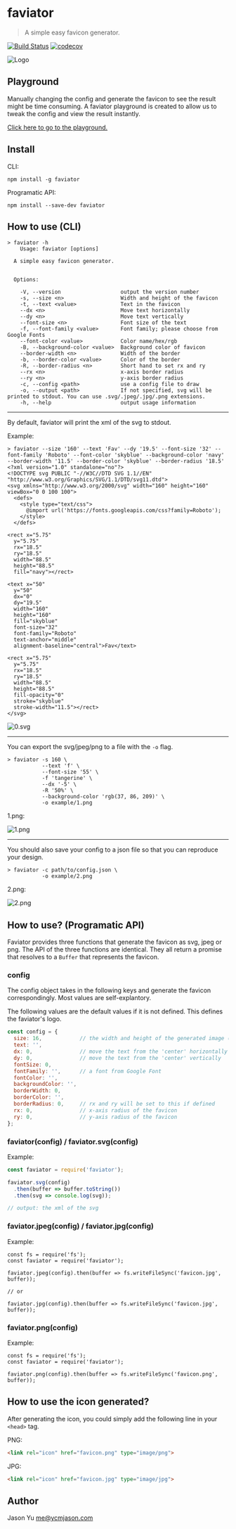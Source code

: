 # faviator
> A simple easy favicon generator.

[![Build Status](https://travis-ci.org/faviator/faviator.svg?branch=master)](https://travis-ci.org/faviator/faviator)
[![codecov](https://codecov.io/gh/faviator/faviator/branch/master/graph/badge.svg)](https://codecov.io/gh/faviator/faviator)

![Logo](favicon.png)

## Playground
Manually changing the config and generate the favicon to see the result might be time consuming. A faviator playground is created to allow us to tweak the config and view the result instantly.

[Click here to go to the playground.](https://www.faviator.xyz/playground)

## Install

CLI:
```
npm install -g faviator
```

Programatic API:
```
npm install --save-dev faviator
```

## How to use (CLI)

```
> faviator -h
    Usage: faviator [options]

  A simple easy favicon generator.


  Options:

    -V, --version                   output the version number
    -s, --size <n>                  Width and height of the favicon
    -t, --text <value>              Text in the favicon
    --dx <n>                        Move text horizontally
    --dy <n>                        Move text vertically
    --font-size <n>                 Font size of the text
    -f, --font-family <value>       Font family; please choose from Google Fonts
    --font-color <value>            Color name/hex/rgb
    -B, --background-color <value>  Background color of favicon
    --border-width <n>              Width of the border
    -b, --border-color <value>      Color of the border
    -R, --border-radius <n>         Short hand to set rx and ry
    --rx <n>                        x-axis border radius
    --ry <n>                        y-axis border radius
    -c, --config <path>             use a config file to draw
    -o, --output <path>             If not specified, svg will be printed to stdout. You can use .svg/.jpeg/.jpg/.png extensions.
    -h, --help                      output usage information
```

--------

By default, faviator will print the xml of the svg to stdout. 

Example:
```
> faviator --size '160' --text 'Fav' --dy '19.5' --font-size '32' --font-family 'Roboto' --font-color 'skyblue' --background-color 'navy' --border-width '11.5' --border-color 'skyblue' --border-radius '18.5'
<?xml version="1.0" standalone="no"?>
<!DOCTYPE svg PUBLIC "-//W3C//DTD SVG 1.1//EN" "http://www.w3.org/Graphics/SVG/1.1/DTD/svg11.dtd">
<svg xmlns="http://www.w3.org/2000/svg" width="160" height="160" viewBox="0 0 100 100">
  <defs>
    <style type="text/css">
      @import url('https://fonts.googleapis.com/css?family=Roboto');
    </style>
  </defs>

<rect x="5.75"
  y="5.75"
  rx="18.5"
  ry="18.5"
  width="88.5"
  height="88.5"
  fill="navy"></rect>

<text x="50"
  y="50"
  dx="0"
  dy="19.5"
  width="160"
  height="160"
  fill="skyblue"
  font-size="32"
  font-family="Roboto"
  text-anchor="middle"
  alignment-baseline="central">Fav</text>

<rect x="5.75"
  y="5.75"
  rx="18.5"
  ry="18.5"
  width="88.5"
  height="88.5"
  fill-opacity="0"
  stroke="skyblue"
  stroke-width="11.5"></rect>
</svg>
```

![0.svg](example/0.svg)

-----

You can export the svg/jpeg/png to a file with the `-o` flag.
```
> faviator -s 160 \
           --text 'f' \
           --font-size '55' \
           -f 'tangerine' \
           --dx '-5' \
           -R '50%' \
           --background-color 'rgb(37, 86, 209)' \
           -o example/1.png
```

1.png:

![1.png](example/1.png)

-------

You should also save your config to a json file so that you can reproduce your design.

```
> faviator -c path/to/config.json \
           -o example/2.png
```

2.png:

![2.png](example/2.png)

## How to use? (Programatic API)

Faviator provides three functions that generate the favicon as svg, jpeg or png. The API of the three functions are identical. They all return a promise that resolves to a `Buffer` that represents the favicon.

### config
The config object takes in the following keys and generate the favicon correspondingly. Most values are self-explantory.

The following values are the default values if it is not defined. This defines the faviator's logo.
```javascript
const config = {
  size: 16,            // the width and height of the generated image (in px) 
  text: '',
  dx: 0,               // move the text from the 'center' horizontally
  dy: 0,               // move the text from the 'center' vertically
  fontSize: 0,
  fontFamily: '',      // a font from Google Font
  fontColor: '',
  backgroundColor: '',
  borderWidth: 0,
  borderColor: '',
  borderRadius: 0,     // rx and ry will be set to this if defined
  rx: 0,               // x-axis radius of the favicon
  ry: 0,               // y-axis radius of the favicon
};
```

### faviator(config) / faviator.svg(config)

Example:
```javascript
const faviator = require('faviator');

faviator.svg(config)
  .then(buffer => buffer.toString())
  .then(svg => console.log(svg));

// output: the xml of the svg
```

### faviator.jpeg(config) / faviator.jpg(config)

Example: 
```
const fs = require('fs');
const faviator = require('faviator');

faviator.jpeg(config).then(buffer => fs.writeFileSync('favicon.jpg', buffer));

// or 

faviator.jpg(config).then(buffer => fs.writeFileSync('favicon.jpg', buffer));
```

### faviator.png(config)

Example: 
```
const fs = require('fs');
const faviator = require('faviator');

faviator.png(config).then(buffer => fs.writeFileSync('favicon.png', buffer));
```

## How to use the icon generated?

After generating the icon, you could simply add the following line in your `<head>` tag.

PNG:
```html
<link rel="icon" href="favicon.png" type="image/png">
```

JPG:
```html
<link rel="icon" href="favicon.jpg" type="image/jpg">
```

## Author
Jason Yu <me@ycmjason.com>
